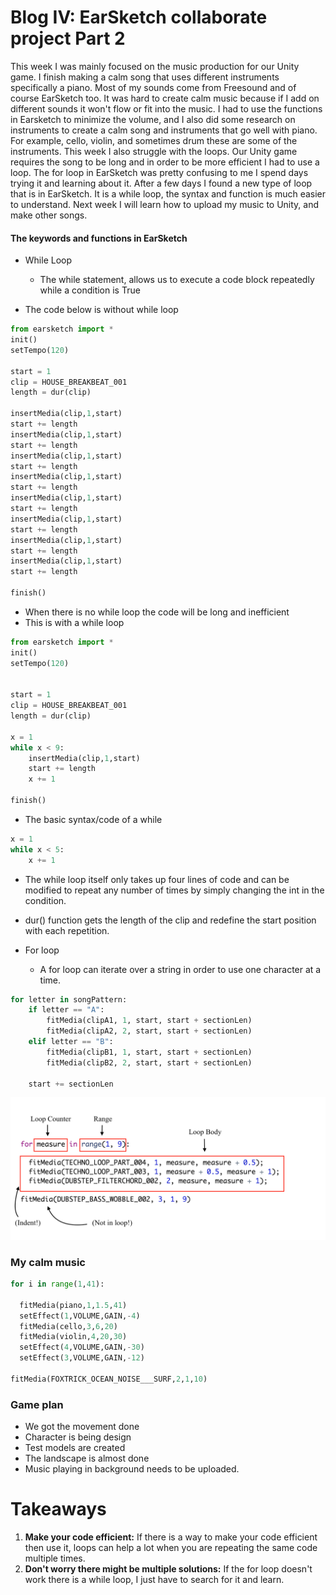 # Blog IV: EarSketch collaborate project Part 2

This week I was mainly focused on the music production for our Unity game. I finish making a calm song that uses different instruments specifically a piano. Most of my sounds come from Freesound and of course EarSketch too. It was hard to create calm music because if I add on different sounds it won't flow or fit into the music. I had to use the functions in Earsketch to minimize the volume, and I also did some research on instruments to create a calm song and instruments that go well with piano. For example, cello, violin, and sometimes drum these are some of the instruments. This week I also struggle with the loops. Our Unity game requires the song to be long and in order to be more efficient I had to use a loop. The for loop in EarSketch was pretty confusing to me I spend days trying it and learning about it. After a few days I found a new type of loop that is in EarSketch. It is a while loop, the syntax and function is much easier to understand. Next week I will learn how to upload my music to Unity, and make other songs.

#### The keywords and functions in EarSketch
+ While Loop
  + The while statement, allows us to execute a code block repeatedly while a condition is True
  
+ The code below is without while loop
```python
from earsketch import *
init()
setTempo(120)

start = 1
clip = HOUSE_BREAKBEAT_001
length = dur(clip)

insertMedia(clip,1,start)
start += length
insertMedia(clip,1,start)
start += length
insertMedia(clip,1,start)
start += length
insertMedia(clip,1,start)
start += length
insertMedia(clip,1,start)
start += length
insertMedia(clip,1,start)
start += length
insertMedia(clip,1,start)
start += length
insertMedia(clip,1,start)
start += length

finish()
```
+ When there is no while loop the code will be long and inefficient
+ This is with a while loop
```python
from earsketch import *
init()
setTempo(120)


start = 1
clip = HOUSE_BREAKBEAT_001
length = dur(clip)

x = 1
while x < 9:
	insertMedia(clip,1,start)
	start += length
	x += 1

finish()
```
+ The basic syntax/code of a while 
```python
x = 1
while x < 5:
	x += 1
```
+ The while loop itself only takes up four lines of code and can be modified to repeat any number of times by simply changing the int in the condition. 
+ dur() function gets the length of the clip and redefine the start position with each repetition.
  
+ For loop
  + A for loop can iterate over a string in order to use one character at a time. 
```python
for letter in songPattern:
	if letter == "A":
		fitMedia(clipA1, 1, start, start + sectionLen)
		fitMedia(clipA2, 2, start, start + sectionLen)
	elif letter == "B":
		fitMedia(clipB1, 1, start, start + sectionLen)
		fitMedia(clipB2, 2, start, start + sectionLen)

	start += sectionLen
```
![for loop](Loop_Components_PY.png)

### My calm music
```python
for i in range(1,41):
  
  fitMedia(piano,1,1.5,41)
  setEffect(1,VOLUME,GAIN,-4)
  fitMedia(cello,3,6,20)
  fitMedia(violin,4,20,30)
  setEffect(4,VOLUME,GAIN,-30)
  setEffect(3,VOLUME,GAIN,-12)
  
fitMedia(FOXTRICK_OCEAN_NOISE___SURF,2,1,10)

```

### Game plan
+ We got the movement done
+ Character is being design
+ Test models are created
+ The landscape is almost done
+ Music playing in background needs to be uploaded.


# Takeaways
1. **Make your code efficient:** If there is a way to make your code efficient then use it, loops can help a lot when you are repeating the same code multiple times. 
2. **Don't worry there might be multiple solutions:** If the for loop doesn't work there is a while loop, I just have to search for it and learn. 

